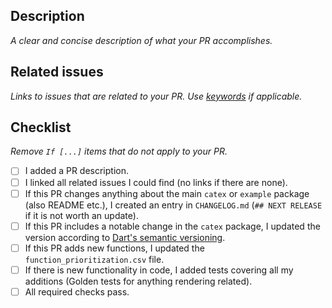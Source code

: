 ## Description

*A clear and concise description of what your PR accomplishes.*

## Related issues

*Links to issues that are related to your PR. Use [keywords] if applicable.*

[keywords]: https://docs.github.com/en/github/managing-your-work-on-github/linking-a-pull-request-to-an-issue#linking-a-pull-request-to-an-issue-using-a-keyword

## Checklist

*Remove `If [...]` items that do not apply to your PR.*

- [ ] I added a PR description.
- [ ] I linked all related issues I could find (no links if there are none).
- [ ] If this PR changes anything about the main `catex` or `example` package (also README etc.),
      I created an entry in `CHANGELOG.md` (`## NEXT RELEASE` if it is not worth an update).
- [ ] If this PR includes a notable change in the `catex` package, I updated the version according
      to [Dart's semantic versioning](https://dart.dev/tools/pub/versioning#semantic-versions).
- [ ] If this PR adds new functions, I updated the `function_prioritization.csv` file.
- [ ] If there is new functionality in code, I added tests covering all my additions
      (Golden tests for anything rendering related).
- [ ] All required checks pass.
